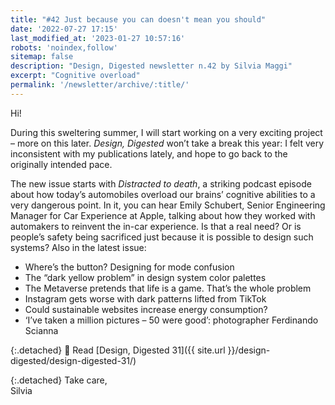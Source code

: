 ```yaml
---
title: "#42 Just because you can doesn't mean you should"
date: '2022-07-27 17:15'
last_modified_at: '2023-01-27 10:57:16'
robots: 'noindex,follow'
sitemap: false
description: "Design, Digested newsletter n.42 by Silvia Maggi"
excerpt: "Cognitive overload"
permalink: '/newsletter/archive/:title/'
---
```

Hi!

During this sweltering summer, I will start working on a very exciting project – more on this later. _Design, Digested_ won’t take a break this year: I felt very inconsistent with my publications lately, and hope to go back to the originally intended pace.

The new issue starts with _Distracted to death_, a striking podcast episode about how today’s automobiles overload our brains’ cognitive abilities to a very dangerous point. In it, you can hear Emily Schubert, Senior Engineering Manager for Car Experience at Apple, talking about how they worked with automakers to reinvent the in-car experience. Is that a real need? Or is people’s safety being sacrificed just because it is possible to design such systems? Also in the latest issue:

- Where’s the button? Designing for mode confusion
- The “dark yellow problem” in design system color palettes
- The Metaverse pretends that life is a game. That’s the whole problem
- Instagram gets worse with dark patterns lifted from TikTok
- Could sustainable websites increase energy consumption?
- ‘I’ve taken a million pictures – 50 were good’: photographer Ferdinando Scianna

{:.detached}
🔗 Read [Design, Digested 31]({{ site.url }}/design-digested/design-digested-31/)

{:.detached}
Take care,  
Silvia